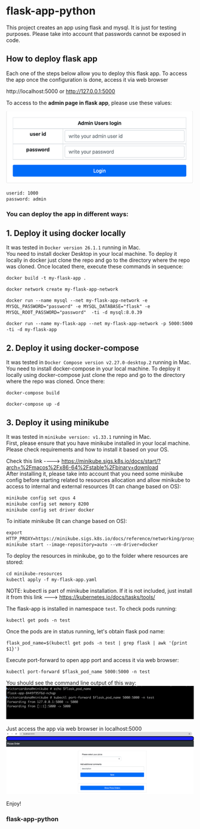 # flask-app-python

This project creates an app using flask and mysql. 
It is just for testing purposes. Please take into account that passwords cannot be 
exposed in code.

## How to deploy flask app  ##

Each one of the steps below allow you to deploy this flask app. To access the app once the configuration is done,
access it via web browser

 http://localhost:5000  or http://127.0.0.1:5000 

To access to the **admin page in flask app**, please use these values:

![image](images/admin-access.png)

```
userid: 1000
password: admin
```


### You can deploy the app in different ways: ###

## 1. Deploy it using docker locally  ##

It was tested in `Docker version 26.1.1` running in Mac.<br/>
You need to install docker Desktop in your local machine.
To deploy it locally in docker just clone the repo and go to the directory where the repo was cloned. Once located there, execute these commands in sequence:

```
docker build -t my-flask-app .
```
```
docker network create my-flask-app-network
```
```
docker run --name mysql --net my-flask-app-network -e MYSQL_PASSWORD="password" -e MYSQL_DATABASE="flask" -e MYSQL_ROOT_PASSWORD="password"  -ti -d mysql:8.0.39
```
```
docker run --name my-flask-app --net my-flask-app-network -p 5000:5000 -ti -d my-flask-app
```


## 2. Deploy it using docker-compose ##
It was tested in `Docker Compose version v2.27.0-desktop.2` running in Mac.<br/>
You need to install docker-compose in your local machine.
To deploy it locally using docker-compose just clone the repo and go to the directory where the repo was cloned. Once there:

```
docker-compose build
```
```
docker-compose up -d
```


## 3. Deploy it using minikube ##
It was tested in `minikube version: v1.33.1` running in Mac.<br/>
First, please ensure that you have minikube installed in your local machine.
Please check requirements and how to install it based on your OS.

Check this link ----> https://minikube.sigs.k8s.io/docs/start/?arch=%2Fmacos%2Fx86-64%2Fstable%2Fbinary+download <br/>
After installing it, please take into account that you need some minikube config before starting related to resources allocation
and allow minikube to access to internal and external resources (It can change based on OS):
```
minikube config set cpus 4
minikube config set memory 8200
minikube config set driver docker
```

To initiate minikube (It can change based on OS):
```
export HTTP_PROXY=https://minikube.sigs.k8s.io/docs/reference/networking/proxy/
minikube start --image-repository=auto --vm-driver=docker
```


To deploy the resources in minikube, go to the folder where resources are stored:
```
cd minikube-resources
kubectl apply -f my-flask-app.yaml
```

NOTE: kubectl is part of minikube installation. If it is not included, just install it 
from this link --->  https://kubernetes.io/docs/tasks/tools/

The flask-app is installed in namespace `test`. To check pods running:
```
kubectl get pods -n test 
```

Once the pods are in status running, let's obtain flask pod name:
```
flask_pod_name=$(kubectl get pods -n test | grep flask | awk '{print $1}')
```

Execute port-forward to open app port and access it via web browser:
```
kubectl port-forward $flask_pod_name 5000:5000 -n test
```

You should see the command line output of this way:
![image](images/port-forward.png)

Just access the app via web browser in localhost:5000
![image](images/app-running.png)

Enjoy!
### flask-app-python ###